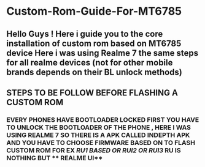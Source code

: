 # Custom-Rom-Guide-For-MT6785
## Hello Guys ! Here i guide you to the core installation of custom rom based on MT6785 device Here i was using Realme 7 the same steps for all realme devices (not for other mobile brands depends on their BL unlock methods)

## STEPS TO BE FOLLOW BEFORE FLASHING A CUSTOM ROM 
### EVERY PHONES HAVE BOOTLOADER LOCKED FIRST YOU HAVE TO UNLOCK THE BOOTLOADER OF THE PHONE , HERE I WAS USING REALME 7 SO THERE IS A APK CALLED **INDEPTH APK**  AND YOU HAVE TO CHOOSE FIRMWARE BASED ON TO FLASH CUSTOM ROM FOR EX _RU1 BASED OR RUI2 OR RUI3_ RU IS NOTHING BUT  ** REALME UI**
